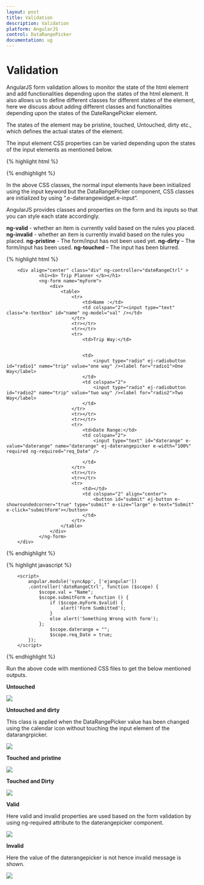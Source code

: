 ```yaml
---
layout: post
title: Validation
description: Validation
platform: AngularJS
control: DataRangePicker
documentation: ug
---
```

# Validation

AngularJS form validation allows to monitor the state of the html element and add functionalities depending upon the states of the html element. It also allows us to define different classes for different states of the element, here we discuss about adding different classes and functionalities depending upon the states of the DateRangePicker element.

The states of the element may be pristine, touched, Untouched, dirty etc., which defines the actual states of the element.
 
The input element CSS properties can be varied depending upon the states of the input elements
as mentioned below.

{% highlight html %}

<style>   
     .e-daterangewidget.e-input.ng-touched.ng-pristine, input.ng-touched.ng-pristine {
            background-color: lightgray;
        }

        .e-daterangewidget.e-input.ng-touched.ng-dirty, input.ng-touched.ng-dirty {
            background-color: lightsteelblue;
        }

        .e-daterangewidget.e-input.ng-untouched, input.ng-untouched  {
            background-color: lightyellow;
        }

        .e-daterangewidget.e-input.ng-untouched.ng-dirty {
                background-color: lightcyan;
            }
</style>

{% endhighlight %}

In the above CSS classes, the normal input elements have been initialized using the input keyword but the DataRangePicker component, CSS classes are initialized by using “.e-daterangewidget.e-input”. 

AngularJS provides classes and properties on the form and its inputs so that you can style each state accordingly.

**ng-valid**    - whether an item is currently valid based on the rules you placed.
**ng-invalid**  - whether an item is currently invalid based on the rules you placed.
**ng-pristine** - The form/input has not been used yet.
**ng-dirty**    – The form/input has been used.
**ng-touched**  – The input has been blurred.

{% highlight html %}

        <div align="center" class="div" ng-controller="dateRangeCtrl" >
                <h1><b> Trip Planner </b></h1>
                <ng-form name="myForm">
                    <div>
                        <table>
                            <tr>
                                <td>Name :</td>
                                <td colspan="2"><input type="text" class="e-textbox" id="name" ng-model="val" /></td>
                            </tr>
                            <tr></tr>
                            <tr></tr>
                            <tr>
                                <td>Trip Way:</td>


                                <td>
                                    <input type="radio" ej-radiobutton id="radio1" name="trip" value="one way" /><label for="radio1">One Way</label>
                                </td>
                                <td colspan="2">
                                    <input type="radio" ej-radiobutton id="radio2" name="trip" value="two way" /><label for="radio2">Two Way</label>
                                </td>
                            </tr>
                            <tr></tr>
                            <tr></tr>
                            <tr>
                                <td>Date Range:</td>
                                <td colspan="2">
                                    <input type="text" id="daterange" e-value="daterange" name="daterange" ej-daterangepicker e-width="100%" required ng-required="req_Date" />

                                </td>
                            </tr>
                            <tr></tr>
                            <tr></tr>
                            <tr>
                                <td></td>
                                <td colspan="2" align="center">
                                    <button id="submit" ej-button e-showroundedcorner="true" type="submit" e-size="large" e-text="Submit" e-click="submitForm"></button>
                                </td>
                            </tr>
                        </table>
                    </div>
                </ng-form>
        </div>

{% endhighlight %}

{% highlight javascript %}

        <script>
            angular.module('syncApp', ['ejangular'])
            .controller('dateRangeCtrl', function ($scope) {
                $scope.val = "Name";
                $scope.submitForm = function () {
                    if ($scope.myForm.$valid) {
                        alert('Form Sumbitted');
                    }
                    else alert('Something Wrong with form');
                };
                    $scope.daterange = "";
                    $scope.req_Date = true;
            });
        </script>

{% endhighlight %}

Run the above code with mentioned CSS files to get the below mentioned outputs.

**Untouched**

![](validation_images/untouched.png)

**Untouched and dirty**

This class is applied when the DataRangePicker value has been changed using the calendar icon without touching the input element of the datarangrpicker.

![](validation_images/untouched-dirty.png)

**Touched and pristine**

![](validation_images/touched-pristine.png)

**Touched and Dirty**

![](validation_images/touched-dirty.png)

**Valid**

Here valid and invalid properties are used based on the form validation by using ng-required attribute to the daterangepicker component.

![](validation_images/valid.png)

**Invalid**

Here the value of the daterangepicker is not hence invalid message is shown.

![](validation_images/invalid.png)

